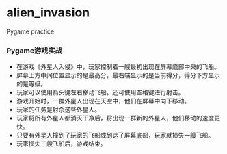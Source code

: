 # alien_invasion
Pygame practice
### Pygame游戏实战
- 在游戏《外星人入侵》中，玩家控制着一艘最初出现在屏幕底部中央的飞船。
- 屏幕上方中间位置显示的是最高分，最右端显示的是当前得分，得分下方显示的是等级。
- 玩家可以使用箭头键左右移动飞船，还可使用空格键进行射击。
- 游戏开始时，一群外星人出现在天空中，他们在屏幕中向下移动。
- 玩家的任务是射杀这些外星人。
- 玩家将所有外星人都消灭干净后，将出现一群新的外星人，他们移动的速度更快。
- 只要有外星人撞到了玩家的飞船或到达了屏幕底部，玩家就损失一艘飞船。
- 玩家损失三艘飞船后，游戏结束。
